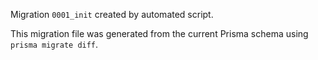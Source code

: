 Migration `0001_init` created by automated script.

This migration file was generated from the current Prisma schema using `prisma migrate diff`.

